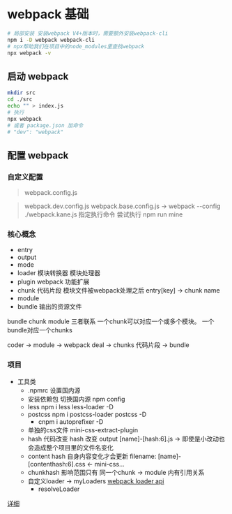 # webpack 基础

```bash
# 局部安装 安装webpack V4+版本时，需要额外安装webpack-cli
npm i -D webpack webpack-cli
# npx帮助我们在项⽬中的node_modules⾥查找webpack
npx webpack -v
```

## 启动 webpack
```bash
mkdir src
cd ./src
echo "" > index.js
# 执行
npx webpack
# 或者 package.json 加命令
# "dev": "webpack"
```

## 配置 webpack

### 自定义配置

> webpack.config.js

> webpack.dev.config.js webpack.base.config.js -> webpack --config ./webpack.kane.js 指定执行命令 
> 尝试执行 npm run mine

### 核心概念
- entry
- output
- mode
- loader 模块转换器 模块处理器
- plugin webpack 功能扩展
- chunk  代码片段 模块文件被webpack处理之后 entry[key] -> chunk name
- module
- bundle 输出的资源文件

bundle chunk module 三者联系
一个chunk可以对应一个或多个模块。
一个bundle对应一个chunks

coder -> module -> webpack deal -> chunks 代码片段 -> bundle 

### 项目
- 工具类
  + .npmrc 设置国内源
  + 安装依赖包 切换国内源 npm config 
  + less npm i less less-loader -D
  + postcss   npm i postcss-loader postcss -D 
    + cnpm i autoprefixer -D
  + 单独的css文件 mini-css-extract-plugin
  + hash 代码改变 hash 改变 output [name]-[hash:6].js -> 即使是小改动也会造成整个项目里的文件名变化
  + content hash 自身内容变化才会更新 filename: [name]-[contenthash:6].css <- mini-css...
  + chunkhash 影响范围只有 同一个chunk -> module 内有引用关系
  + 自定义loader -> myLoaders [webpack loader api](https://webpack.docschina.org/api/loaders/)
    + resolveLoader 

[详细](./webpack.config.js)